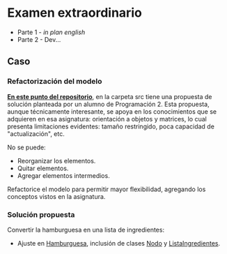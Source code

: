 # Examen extraordinario

- Parte 1 - _in plan english_
- Parte 2 - Dev...

## Caso

### Refactorización del modelo

[**En este punto del repositorio**](https://github.com/mmasias/23-24-pyBurguer/tree/7802b921fdc026a6459ca21f31ee0864b29bb818/src), en la carpeta src tiene una propuesta de solución planteada por un alumno de Programación 2. Esta propuesta, aunque técnicamente interesante, se apoya en los conocimientos que se adquieren en esa asignatura: orientación a objetos y matrices, lo cual  presenta limitaciones evidentes: tamaño restringido, poca capacidad de "actualización", etc.

No se puede:

- Reorganizar los elementos.
- Quitar elementos.
- Agregar elementos intermedios.

Refactorice el modelo para permitir mayor flexibilidad, agregando los conceptos vistos en la asignatura.

### Solución propuesta

Convertir la hamburguesa en una lista de ingredientes:

- Ajuste en [Hamburguesa](https://github.com/mmasias/23-24-pyBurguer/blob/refactoringEDA1/src/Hamburguesa.java), inclusión de clases [Nodo](https://github.com/mmasias/23-24-pyBurguer/blob/refactoringEDA1/src/Nodo.java) y [ListaIngredientes](https://github.com/mmasias/23-24-pyBurguer/blob/refactoringEDA1/src/ListaIngredientes.java).
